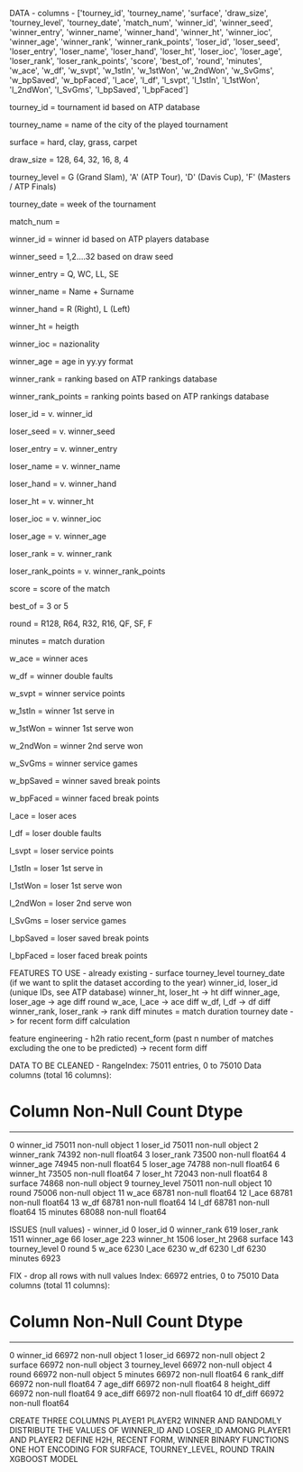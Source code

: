 DATA - 
columns - 
['tourney_id', 'tourney_name', 'surface', 'draw_size', 'tourney_level',
 'tourney_date', 'match_num', 'winner_id', 'winner_seed', 'winner_entry',
 'winner_name', 'winner_hand', 'winner_ht', 'winner_ioc', 'winner_age',
 'winner_rank', 'winner_rank_points', 'loser_id', 'loser_seed',
 'loser_entry', 'loser_name', 'loser_hand', 'loser_ht', 'loser_ioc',
 'loser_age', 'loser_rank', 'loser_rank_points', 'score', 'best_of',
 'round', 'minutes', 'w_ace', 'w_df', 'w_svpt', 'w_1stIn', 'w_1stWon',
 'w_2ndWon', 'w_SvGms', 'w_bpSaved', 'w_bpFaced', 'l_ace', 'l_df',
 'l_svpt', 'l_1stIn', 'l_1stWon', 'l_2ndWon', 'l_SvGms', 'l_bpSaved',
 'l_bpFaced']

tourney_id = tournament id based on ATP database

tourney_name = name of the city of the played tournament

surface = hard, clay, grass, carpet

draw_size = 128, 64, 32, 16, 8, 4

tourney_level = G (Grand Slam), 'A' (ATP Tour), 'D' (Davis Cup), 'F' (Masters / ATP Finals)

tourney_date = week of the tournament

match_num =

winner_id = winner id based on ATP players database

winner_seed = 1,2....32 based on draw seed

winner_entry = Q, WC, LL, SE

winner_name = Name + Surname

winner_hand = R (Right), L (Left)

winner_ht = heigth

winner_ioc = nazionality

winner_age = age in yy.yy format

winner_rank = ranking based on ATP rankings database

winner_rank_points = ranking points based on ATP rankings database

loser_id = v. winner_id

loser_seed = v. winner_seed

loser_entry = v. winner_entry

loser_name = v. winner_name

loser_hand = v. winner_hand

loser_ht = v. winner_ht

loser_ioc = v. winner_ioc

loser_age = v. winner_age

loser_rank = v. winner_rank

loser_rank_points = v. winner_rank_points

score = score of the match

best_of = 3 or 5

round = R128, R64, R32, R16, QF, SF, F

minutes = match duration

w_ace = winner aces

w_df = winner double faults

w_svpt = winner service points

w_1stIn = winner 1st serve in

w_1stWon = winner 1st serve won

w_2ndWon = winner 2nd serve won

w_SvGms = winner service games

w_bpSaved = winner saved break points

w_bpFaced = winner faced break points

l_ace = loser aces

l_df = loser double faults

l_svpt = loser service points

l_1stIn = loser 1st serve in

l_1stWon = loser 1st serve won

l_2ndWon = loser 2nd serve won

l_SvGms = loser service games

l_bpSaved = loser saved break points

l_bpFaced = loser faced break points


FEATURES TO USE -
already existing -
surface
tourney_level
tourney_date (if we want to split the dataset according to the year)
winner_id, loser_id (unique IDs, see ATP database)
winner_ht, loser_ht -> ht diff
winner_age, loser_age -> age diff
round
w_ace, l_ace -> ace diff
w_df, l_df -> df diff
winner_rank, loser_rank -> rank diff
minutes = match duration
tourney date -> for recent form diff calculation

feature engineering - 
h2h ratio
recent_form (past n number of matches excluding the one to be predicted) -> recent form diff

DATA TO BE CLEANED -
RangeIndex: 75011 entries, 0 to 75010
Data columns (total 16 columns):
 #   Column         Non-Null Count  Dtype  
---  ------         --------------  -----  
 0   winner_id      75011 non-null  object 
 1   loser_id       75011 non-null  object 
 2   winner_rank    74392 non-null  float64
 3   loser_rank     73500 non-null  float64
 4   winner_age     74945 non-null  float64
 5   loser_age      74788 non-null  float64
 6   winner_ht      73505 non-null  float64
 7   loser_ht       72043 non-null  float64
 8   surface        74868 non-null  object 
 9   tourney_level  75011 non-null  object 
 10  round          75006 non-null  object 
 11  w_ace          68781 non-null  float64
 12  l_ace          68781 non-null  float64
 13  w_df           68781 non-null  float64
 14  l_df           68781 non-null  float64
 15  minutes        68088 non-null  float64

ISSUES (null values) - 
winner_id           0
loser_id            0
winner_rank       619
loser_rank       1511
winner_age         66
loser_age         223
winner_ht        1506
loser_ht         2968
surface           143
tourney_level       0
round               5
w_ace            6230
l_ace            6230
w_df             6230
l_df             6230
minutes          6923

FIX - drop all rows with null values
Index: 66972 entries, 0 to 75010
Data columns (total 11 columns):
 #   Column         Non-Null Count  Dtype  
---  ------         --------------  -----  
 0   winner_id      66972 non-null  object 
 1   loser_id       66972 non-null  object 
 2   surface        66972 non-null  object 
 3   tourney_level  66972 non-null  object 
 4   round          66972 non-null  object 
 5   minutes        66972 non-null  float64
 6   rank_diff      66972 non-null  float64
 7   age_diff       66972 non-null  float64
 8   height_diff    66972 non-null  float64
 9   ace_diff       66972 non-null  float64
 10  df_diff        66972 non-null  float64

CREATE THREE COLUMNS PLAYER1 PLAYER2 WINNER AND RANDOMLY DISTRIBUTE THE VALUES OF WINNER_ID AND LOSER_ID AMONG PLAYER1 AND PLAYER2
DEFINE H2H, RECENT FORM, WINNER BINARY FUNCTIONS
ONE HOT ENCODING FOR SURFACE, TOURNEY_LEVEL, ROUND
TRAIN XGBOOST MODEL
